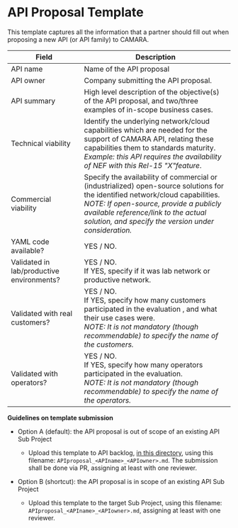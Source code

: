 # API Proposal Template
This template captures all the information that a partner should fill out when proposing a new API (or API family) to CAMARA.


| **Field** | Description | 
| ---- | ----- |
| API name | Name of the API proposal |
| API owner | Company submitting the API proposal. |
| API summary | High level description of the objective(s) of the API proposal, and two/three examples of in-scope business cases. |
| Technical viability | Identify the underlying network/cloud capabilities which are needed for the support of CAMARA API, relating these capabilities them to standards maturity. <br><em>Example: this API requires the availability of NEF with this Rel-15 "X"feature</em>. 
| Commercial viability | Specify the availability of commercial or (industrialized) open-source solutions for the identified network/cloud capabilities. <br><em> NOTE: If open-source, provide a publicly available reference/link to the actual solution, and specify the version under consideration.</em>|
| YAML code available? | YES / NO. |
| Validated in lab/productive environments? | YES / NO. <br>If YES, specify if it was lab network or productive network. |
| Validated with real customers? | YES / NO. <br>If YES, specify how many customers participated in the evaluation , and what their use cases were. <br><em>NOTE: It is not mandatory (though recommendable) to specify the name of the customers. </em> |
| Validated with operators? | YES / NO. <br> If YES, specify how many operators participated in the evaluation. <br><em>NOTE: It is not mandatory (though recommendable) to specify the name of the operators. </em> |

**Guidelines on template submission**

- Option A (default): the API proposal is out of scope of an existing API Sub Project
  - Upload this template to API backlog, [in this directory](https://github.com/camaraproject/WorkingGroups/tree/main/APIBacklog/documentation/Contributions/API%20Proposals), using this filename: `APIproposal_<APIname>_<APIowner>.md`. The submission shall be done via PR, assigning at least with one reviewer.


- Option B (shortcut): the API proposal is in scope of an existing API Sub Project
  - Upload this template to the target Sub Project, using this filename: `APIproposal_<APIname>_<APIowner>.md`, assigning at least with one reviewer.

